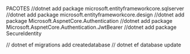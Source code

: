 PACOTES
//dotnet add package microsoft.entityframeworkcore.sqlserver
//dotnet add package microsoft.entityframeworkcore.design
//dotnet add package Microsoft.AspnetCore.Authentication
//dotnet add package Microsoft.AspnetCore.Authentication.JwtBearer
//dotnet add package SecureIdentity

//     dotnet ef migrations add createdatabase
//        dotnet ef database update
